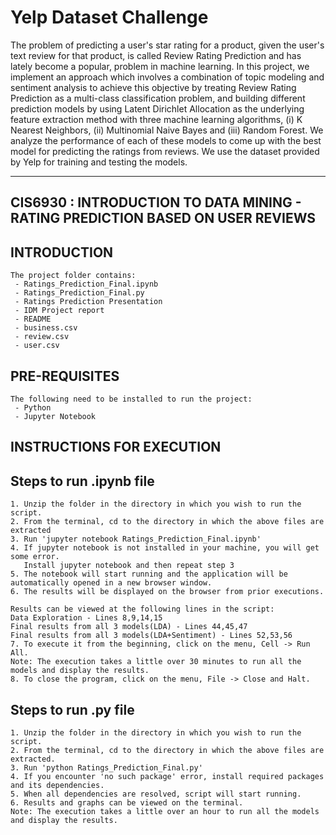 # Yelp Dataset Challenge
The problem of predicting a user's star rating for a product, given the user's text review for that product, is called Review Rating Prediction and has lately become a popular, problem in machine learning. In this project, we implement an approach which involves a combination of topic modeling and sentiment analysis to achieve this objective by treating Review Rating Prediction as a multi-class classification problem, and building different prediction models by using Latent Dirichlet Allocation as the underlying feature extraction method with three machine learning algorithms, (i) K Nearest Neighbors, (ii) Multinomial Naive Bayes and (iii) Random Forest. We analyze the performance of each of these models to come up with the best model for predicting the ratings from reviews. We use the dataset provided by Yelp for training and testing the models.

---------------------------------------------------------------------------------
 CIS6930 : INTRODUCTION TO DATA MINING - RATING PREDICTION BASED ON USER REVIEWS 
---------------------------------------------------------------------------------

INTRODUCTION
------------
```
The project folder contains:
 - Ratings_Prediction_Final.ipynb
 - Ratings_Prediction_Final.py
 - Ratings Prediction Presentation
 - IDM Project report
 - README
 - business.csv
 - review.csv
 - user.csv
```
PRE-REQUISITES
--------------
```
The following need to be installed to run the project:
 - Python
 - Jupyter Notebook
 ```

INSTRUCTIONS FOR EXECUTION 
----------------------------

Steps to run .ipynb file
-------------------------
```
1. Unzip the folder in the directory in which you wish to run the script.
2. From the terminal, cd to the directory in which the above files are extracted
3. Run 'jupyter notebook Ratings_Prediction_Final.ipynb'
4. If jupyter notebook is not installed in your machine, you will get some error. 
   Install jupyter notebook and then repeat step 3
5. The notebook will start running and the application will be automatically opened in a new browser window.
6. The results will be displayed on the browser from prior executions.

Results can be viewed at the following lines in the script:
Data Exploration - Lines 8,9,14,15
Final results from all 3 models(LDA) - Lines 44,45,47
Final results from all 3 models(LDA+Sentiment) - Lines 52,53,56
7. To execute it from the beginning, click on the menu, Cell -> Run All.
Note: The execution takes a little over 30 minutes to run all the models and display the results.
8. To close the program, click on the menu, File -> Close and Halt. 
```
Steps to run .py file
----------------------
```
1. Unzip the folder in the directory in which you wish to run the script.
2. From the terminal, cd to the directory in which the above files are extracted.
3. Run 'python Ratings_Prediction_Final.py'
4. If you encounter 'no such package' error, install required packages and its dependencies.
5. When all dependencies are resolved, script will start running. 
6. Results and graphs can be viewed on the terminal.
Note: The execution takes a little over an hour to run all the models and display the results.
```



